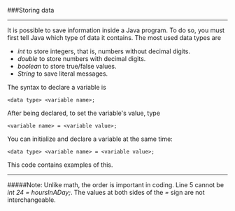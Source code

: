 ###Storing data
***
It is possible to save information inside a Java program.
To do so, you must first tell Java which type of data it contains.
The most used data types are
- *int* to store integers, that is, numbers without decimal digits.
- *double* to store numbers with decimal digits.
- *boolean* to store true/false values.
- *String* to save literal messages.

The syntax to declare a variable is

`<data type> <variable name>;`

After being declared, to set the variable's value, type

`<variable name> = <variable value>;`

You can initialize and declare a variable at the same time:

`<data type> <variable name> = <variable value>;`

This code contains examples of this.
***
#####Note: Unlike math, the order is important in coding. Line 5 cannot be *int 24 = hoursInADay;*. The values at both sides of the *=* sign are not interchangeable.